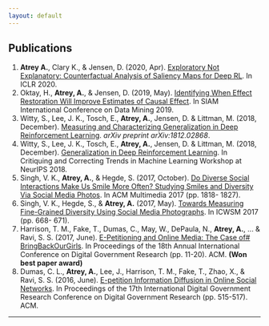 ```yaml
---
layout: default
---
```


## Publications

1. **Atrey A.**, Clary K., & Jensen, D. (2020, Apr). [Exploratory Not Explanatory: Counterfactual Analysis of Saliency Maps for Deep RL](papers/atrey_exploratory_iclr20). In ICLR 2020.
1. Oktay, H., **Atrey, A.**, & Jensen, D. (2019, May). [Identifying When Effect Restoration Will Improve Estimates of Causal Effect](papers/Oktay_Effect_SDM19.pdf). In SIAM International Conference on Data Mining 2019.
1. Witty, S., Lee, J. K., Tosch, E., **Atrey, A.**, Jensen, D. & Littman, M. (2018, December). [Measuring and Characterizing Generalization in Deep Reinforcement Learning](https://arxiv.org/abs/1812.02868). _arXiv preprint arXiv:1812.02868_.
1. Witty, S., Lee, J. K., Tosch, E., **Atrey, A.**, Jensen, D. & Littman, M. (2018, December). [Generalization in Deep Reinforcement Learning](papers/Witty_Generalization_NeurIPS18.pdf). In Critiquing and Correcting Trends in Machine Learning Workshop at NeurIPS 2018.
1. Singh, V. K., **Atrey, A.**, & Hegde, S. (2017, October). [Do Diverse Social Interactions Make Us Smile More Often? Studying Smiles and Diversity Via Social Media Photos](https://wp.comminfo.rutgers.edu/vsingh/wp-content/uploads/sites/110/2017/10/ACMMM_Singh_Diversity_Smile.pdf). In ACM Multimedia 2017 (pp. 1818- 1827). <!---  **[Acceptance Rate: 29%]** --->
1. Singh, V. K., Hegde, S., & **Atrey, A.** (2017, May). [Towards Measuring Fine-Grained Diversity Using Social Media Photographs](https://pdfs.semanticscholar.org/e60b/a225993d2ae438dec5bb6918b29d3e344006.pdf). In ICWSM 2017 (pp. 668- 671). <!--- **[Acceptance Rate: 17%]** --->
1. Harrison, T. M., Fake, T., Dumas, C., May, W., DePaula, N., **Atrey, A.**, ... & Ravi, S. S. (2017, June). [E-Petitioning and Online Media: The Case of# BringBackOurGirls](https://dl.acm.org/citation.cfm?id=3085320). In Proceedings of the 18th Annual International Conference on Digital Government Research (pp. 11-20). ACM. **(Won best paper award)** <!--- **[Acceptance Rate: 58%]** --->
1. Dumas, C. L., **Atrey, A.**, Lee, J., Harrison, T. M., Fake, T., Zhao, X., & Ravi, S. S. (2016, June). [E-petition Information Diffusion in Online Social Networks](https://dl.acm.org/citation.cfm?id=2912227). In Proceedings of the 17th International Digital Government Research Conference on Digital Government Research (pp. 515-517). ACM. <!--- **[Acceptance Rate: 57%]** --->

---